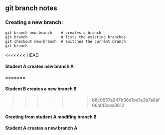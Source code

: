 ## git branch notes

### Creating a new branch:

```
git branch new-branch    # creates a branch
git branch               # lists the existing branches
git checkout new-branch  # switches the current branch
git branch
```

<<<<<<< HEAD
#### Student A creates new branch A
=======
#### Student B creates a new branch B
>>>>>>> b8c0657a947b86d1bd1e3b7a6af06afd3cea8812

#### Greeting from student A modifing branch B

#### Student A creates a new branch A
